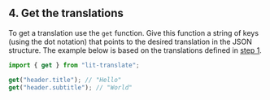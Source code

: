 ## 4. Get the translations

To get a translation use the `get` function. Give this function a string of keys (using the dot notation) that points to the desired translation in the JSON structure. The example below is based on the translations defined in [step 1](#-1-define-the-translations).

```typescript
import { get } from "lit-translate";

get("header.title"); // "Hello"
get("header.subtitle"); // "World"
```
